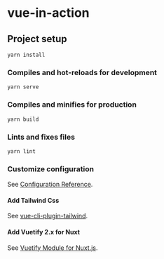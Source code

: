 # vue-in-action

## Project setup
```
yarn install
```

### Compiles and hot-reloads for development
```
yarn serve
```

### Compiles and minifies for production
```
yarn build
```

### Lints and fixes files
```
yarn lint
```

### Customize configuration
See [Configuration Reference](https://cli.vuejs.org/config/).

#### Add Tailwind Css
See [vue-cli-plugin-tailwind](https://github.com/forsartis/vue-cli-plugin-tailwind).

#### Add Vuetify 2.x for Nuxt
See [Vuetify Module for Nuxt.js](https://github.com/nuxt-community/vuetify-module).
